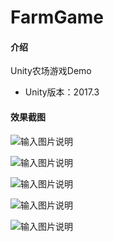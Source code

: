 # FarmGame

#### 介绍
Unity农场游戏Demo
- Unity版本：2017.3

#### 效果截图
![输入图片说明](https://images.gitee.com/uploads/images/2019/1117/171308_7b7a60ab_2129064.png "Snipaste_2019-11-17_17-01-57.png")

![输入图片说明](https://images.gitee.com/uploads/images/2019/1117/171526_1ecba279_2129064.png "Snipaste_2019-11-17_17-13-33.png")

![输入图片说明](https://images.gitee.com/uploads/images/2019/1117/171533_68365a53_2129064.png "Snipaste_2019-11-17_17-14-12.png")

![输入图片说明](https://images.gitee.com/uploads/images/2019/1117/171550_7072be18_2129064.png "Snipaste_2019-11-17_17-15-08.png")

![输入图片说明](https://images.gitee.com/uploads/images/2019/1117/171628_ec5e7110_2129064.png "Snipaste_2019-11-17_17-15-08.png")